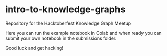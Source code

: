 # intro-to-knowledge-graphs
Repository for the Hacktoberfest Knowledge Graph Meetup

Here you can run the example notebook in Colab and when ready you can submit your own notebook in the submissions folder.

Good luck and get hacking!
